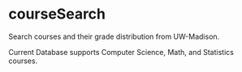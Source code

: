 # courseSearch
Search courses and their grade distribution from UW-Madison.

Current Database supports Computer Science, Math, and Statistics courses.
